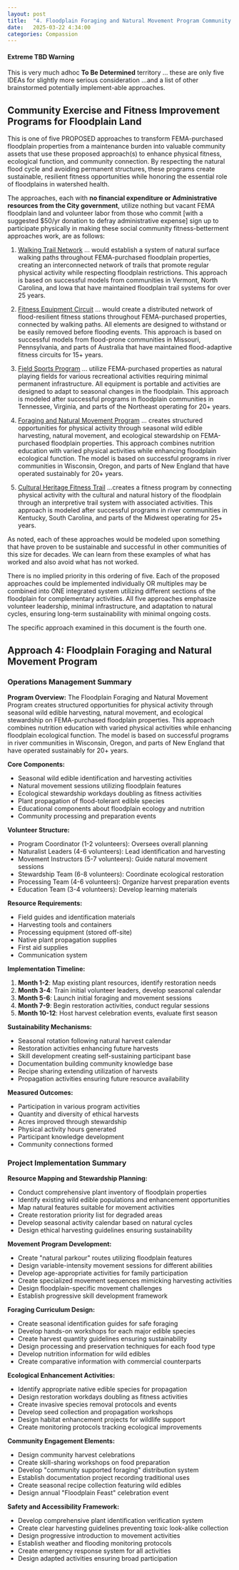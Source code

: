 ```yaml
---
layout: post
title:  "4. Floodplain Foraging and Natural Movement Program Community Fitness Iniative"
date:   2025-03-22 4:34:00
categories: Compassion
---
```


#### Extreme TBD Warning

This is very much adhoc **To Be Determined** territory ... these are only five IDEAs for slightly more serious consideration  ...and a list of other brainstormed potentially implement-able approaches.


## Community Exercise and Fitness Improvement Programs for Floodplain Land

This is one of five PROPOSED approaches to transform FEMA-purchased floodplain properties from a maintenance burden into valuable community assets that use these proposed approach(s) to enhance physical fitness, ecological function, and community connection. By respecting the natural flood cycle and avoiding permanent structures, these programs create sustainable, resilient fitness opportunities while honoring the essential role of floodplains in watershed health.

The approaches, each with **no financial expenditure or Administrative resources from the City government**, utilize nothing but vacant FEMA floodplain land and volunteer labor from those who commit [with a suggested $50/yr donation to defray administrative expense] sign up to participate physically in making these social community fitness-betterment approaches work, are as follows:

1) [Walking Trail Network](https://brunosolutions.github.io/compassion/2025/03/22/1-Floodplain-Walking-Trail-Network.html) ... would establish a system of natural surface walking paths throughout FEMA-purchased floodplain properties, creating an interconnected network of trails that promote regular physical activity while respecting floodplain restrictions. This approach is based on successful models from communities in Vermont, North Carolina, and Iowa that have maintained floodplain trail systems for over 25 years.

2) [Fitness Equipment Circuit](https://brunosolutions.github.io/compassion/2025/03/22/2-Floodplain-Fitness-Equipment-Circuit.html) ... would create a distributed network of flood-resilient fitness stations throughout FEMA-purchased properties, connected by walking paths. All elements are designed to withstand or be easily removed before flooding events. This approach is based on successful models from flood-prone communities in Missouri, Pennsylvania, and parts of Australia that have maintained flood-adaptive fitness circuits for 15+ years.

3) [Field Sports Program](https://brunosolutions.github.io/compassion/2025/03/22/3-Floodplain-Field-Sports-Program.html) ... utilize FEMA-purchased properties as natural playing fields for various recreational activities requiring minimal permanent infrastructure. All equipment is portable and activities are designed to adapt to seasonal changes in the floodplain. This approach is modeled after successful programs in floodplain communities in Tennessee, Virginia, and parts of the Northeast operating for 20+ years.

4) [Foraging and Natural Movement Program](https://brunosolutions.github.io/compassion/2025/03/22/4-Floodplain-Foraging-and-Natural-Movement-Program.html) ... creates structured opportunities for physical activity through seasonal wild edible harvesting, natural movement, and ecological stewardship on FEMA-purchased floodplain properties. This approach combines nutrition education with varied physical activities while enhancing floodplain ecological function. The model is based on successful programs in river communities in Wisconsin, Oregon, and parts of New England that have operated sustainably for 20+ years.

5) [Cultural Heritage Fitness Trail](https://brunosolutions.github.io/compassion/2025/03/22/5-Cultural-Heritage-Fitness-Trail.html) ...creates a fitness program by connecting physical activity with the cultural and natural history of the floodplain through an interpretive trail system with associated activities. This approach is modeled after successful programs in river communities in Kentucky, South Carolina, and parts of the Midwest operating for 25+ years.

As noted, each of these approaches would be modeled upon something that have proven to be sustainable and successful in other communities of this size for decades. We can learn from these examples of what has worked and also avoid what has not worked.

There is no implied priority in this ordering of five. Each of the proposed approaches could be implemented individually OR multiples may be combined into ONE integrated system utilizing different sections of the floodplain for complementary activities. All five approaches emphasize volunteer leadership, minimal infrastructure, and adaptation to natural cycles, ensuring long-term sustainability with minimal ongoing costs.


The specific approach examined in this document is the fourth one.

## Approach 4: Floodplain Foraging and Natural Movement Program

### Operations Management Summary

**Program Overview:**
The Floodplain Foraging and Natural Movement Program creates structured opportunities for physical activity through seasonal wild edible harvesting, natural movement, and ecological stewardship on FEMA-purchased floodplain properties. This approach combines nutrition education with varied physical activities while enhancing floodplain ecological function. The model is based on successful programs in river communities in Wisconsin, Oregon, and parts of New England that have operated sustainably for 20+ years.

**Core Components:**
- Seasonal wild edible identification and harvesting activities
- Natural movement sessions utilizing floodplain features
- Ecological stewardship workdays doubling as fitness activities
- Plant propagation of flood-tolerant edible species
- Educational components about floodplain ecology and nutrition
- Community processing and preparation events

**Volunteer Structure:**
- Program Coordinator (1-2 volunteers): Oversees overall planning
- Naturalist Leaders (4-6 volunteers): Lead identification and harvesting
- Movement Instructors (5-7 volunteers): Guide natural movement sessions
- Stewardship Team (6-8 volunteers): Coordinate ecological restoration
- Processing Team (4-6 volunteers): Organize harvest preparation events
- Education Team (3-4 volunteers): Develop learning materials

**Resource Requirements:**
- Field guides and identification materials
- Harvesting tools and containers
- Processing equipment (stored off-site)
- Native plant propagation supplies
- First aid supplies
- Communication system

**Implementation Timeline:**
1. **Month 1-2**: Map existing plant resources, identify restoration needs
2. **Month 3-4**: Train initial volunteer leaders, develop seasonal calendar
3. **Month 5-6**: Launch initial foraging and movement sessions
4. **Month 7-9**: Begin restoration activities, conduct regular sessions
5. **Month 10-12**: Host harvest celebration events, evaluate first season

**Sustainability Mechanisms:**
- Seasonal rotation following natural harvest calendar
- Restoration activities enhancing future harvests
- Skill development creating self-sustaining participant base
- Documentation building community knowledge base
- Recipe sharing extending utilization of harvests
- Propagation activities ensuring future resource availability

**Measured Outcomes:**
- Participation in various program activities
- Quantity and diversity of ethical harvests
- Acres improved through stewardship
- Physical activity hours generated
- Participant knowledge development
- Community connections formed

### Project Implementation Summary

**Resource Mapping and Stewardship Planning:**
- Conduct comprehensive plant inventory of floodplain properties
- Identify existing wild edible populations and enhancement opportunities
- Map natural features suitable for movement activities
- Create restoration priority list for degraded areas
- Develop seasonal activity calendar based on natural cycles
- Design ethical harvesting guidelines ensuring sustainability

**Movement Program Development:**
- Create "natural parkour" routes utilizing floodplain features
- Design variable-intensity movement sessions for different abilities
- Develop age-appropriate activities for family participation
- Create specialized movement sequences mimicking harvesting activities
- Design floodplain-specific movement challenges
- Establish progressive skill development framework

**Foraging Curriculum Design:**
- Create seasonal identification guides for safe foraging
- Develop hands-on workshops for each major edible species
- Create harvest quantity guidelines ensuring sustainability
- Design processing and preservation techniques for each food type
- Develop nutrition information for wild edibles
- Create comparative information with commercial counterparts

**Ecological Enhancement Activities:**
- Identify appropriate native edible species for propagation
- Design restoration workdays doubling as fitness activities
- Create invasive species removal protocols and events
- Develop seed collection and propagation workshops
- Design habitat enhancement projects for wildlife support
- Create monitoring protocols tracking ecological improvements

**Community Engagement Elements:**
- Design community harvest celebrations
- Create skill-sharing workshops on food preparation
- Develop "community supported foraging" distribution system
- Establish documentation project recording traditional uses
- Create seasonal recipe collection featuring wild edibles
- Design annual "Floodplain Feast" celebration event

**Safety and Accessibility Framework:**
- Develop comprehensive plant identification verification system
- Create clear harvesting guidelines preventing toxic look-alike collection
- Design progressive introduction to movement activities
- Establish weather and flooding monitoring protocols
- Create emergency response system for all activities
- Design adapted activities ensuring broad participation
